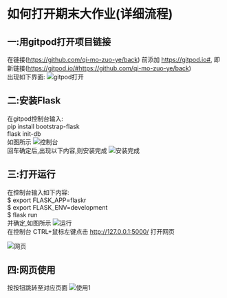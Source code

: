 如何打开期末大作业(详细流程)
============================  
## 一:用gitpod打开项目链接  
在链接(https://github.com/qi-mo-zuo-ye/back) 前添加 https://gitpod.io#, 即新链接(https://gitpod.io/#https://github.com/qi-mo-zuo-ye/back)  
出现如下界面:
![gitpod打开](https://note.youdao.com/yws/api/personal/file/WEB67244d4937d43e0f14134b92c74cf900?method=download&shareKey=e41d71aad8092a794e44f4b5ef8a4d95)

## 二:安装Flask  
在gitpod控制台输入:                 
pip install bootstrap-flask            
flask init-db              
如图所示
![控制台](https://note.youdao.com/yws/api/personal/file/WEBffa48278e0dca15d46de66f97c00e8f0?method=download&shareKey=4ccb547de3c6708246cbd6cc533e7578)    
回车确定后,出现以下内容,则安装完成
![安装完成](https://note.youdao.com/yws/api/personal/file/WEBa9c947d2a3e0a771d02ac742b04cc223?method=download&shareKey=5ae233f42ea84379c1f08f33b1094986)
## 三:打开运行  
在控制台输入如下内容:   
$ export FLASK_APP=flaskr    
$ export FLASK_ENV=development    
$ flask run   
并确定,如图所示
![运行](https://note.youdao.com/yws/api/personal/file/WEB2a400f7c0a295cf9f38ccdab893fdaa9?method=download&shareKey=ab8aa0f24f6aabf478a36a35959e8170)     
在控制台 CTRL+鼠标左键点击 http://127.0.0.1:5000/  打开网页    
    
    
![网页](https://note.youdao.com/yws/api/personal/file/WEB9e18f787e988a2c7bf197eb85941459e?method=download&shareKey=38dac52d88149066a4c1cb9abffa36ad)
## 四:网页使用     
按按钮跳转至对应页面
![使用1](https://note.youdao.com/yws/api/personal/file/WEBe66558569062b3f3350137f7c44e6141?method=download&shareKey=e9c489e21fa9667331914161d91ba9e6)
